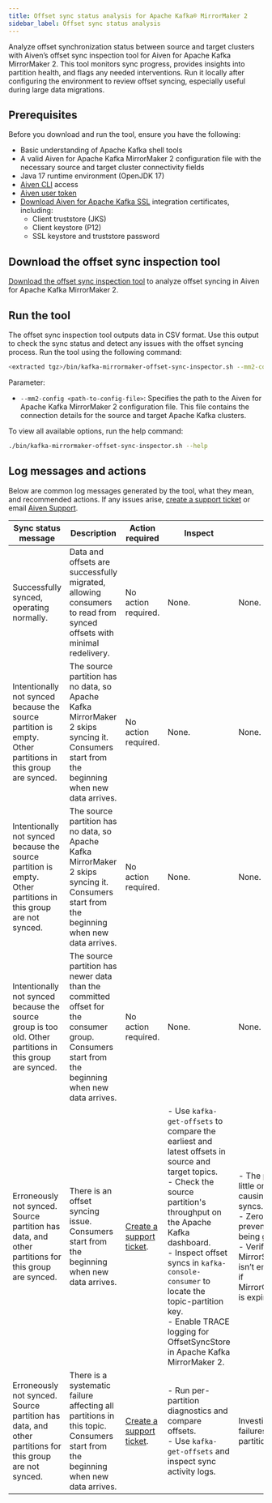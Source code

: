 ```yaml
---
title: Offset sync status analysis for Apache Kafka® MirrorMaker 2
sidebar_label: Offset sync status analysis
---
```


Analyze offset synchronization status between source and target clusters with Aiven’s offset sync inspection tool for Aiven for Apache Kafka MirrorMaker 2.
This tool monitors sync progress, provides insights into partition health, and flags
any needed interventions. Run it locally after configuring the environment to review
offset syncing, especially useful during large data migrations.

## Prerequisites

Before you download and run the tool, ensure you have the following:

- Basic understanding of Apache Kafka shell tools
- A valid Aiven for Apache Kafka MirrorMaker 2 configuration file with the necessary source and
  target cluster connectivity fields
- Java 17 runtime environment (OpenJDK 17)
- [Aiven CLI](/docs/tools/cli) access
- [Aiven user token](/docs/tools/cli/user/user-access-token#avn-user-access-token-create)
- [Download Aiven for Apache Kafka SSL](/docs/products/kafka/howto/keystore-truststore)
  integration certificates, including:
  - Client truststore (JKS)
  - Client keystore (P12)
  - SSL keystore and truststore password

## Download the offset sync inspection tool

[Download the offset sync inspection tool](https://github.com/aiven/kafka/releases/tag/mm2-offset-sync-inspector-0.1)
to analyze offset syncing in Aiven for Apache Kafka MirrorMaker 2.

## Run the tool

The offset sync inspection tool outputs data in CSV format. Use this output to check
the sync status and detect any issues with the offset syncing process.
Run the tool using the following command:

```bash
<extracted tgz>/bin/kafka-mirrormaker-offset-sync-inspector.sh --mm2-config <path-to-config-file>
```

Parameter:

- `--mm2-config <path-to-config-file>`: Specifies the path to the Aiven for Apache Kafka
  MirrorMaker 2 configuration file. This file contains the connection details for the
  source and target Apache Kafka clusters.

To view all available options, run the help command:

```bash
./bin/kafka-mirrormaker-offset-sync-inspector.sh --help
```

## Log messages and actions

Below are common log messages generated by the tool, what they mean, and recommended
actions. If any issues arise, [create a support ticket](/docs/platform/howto/support) or
email [Aiven Support](mailto:support@aiven.io).

| Sync status message | Description | Action required | Inspect | Analyze |
|---------------------|-------------|-----------------|---------|---------|
| Successfully synced, operating normally. | Data and offsets are successfully migrated, allowing consumers to read from synced offsets with minimal redelivery. | No action required. | None. | None. |
| Intentionally not synced because the source partition is empty. Other partitions in this group are synced. | The source partition has no data, so Apache Kafka MirrorMaker 2 skips syncing it. Consumers start from the beginning when new data arrives. | No action required. | None. | None. |
| Intentionally not synced because the source partition is empty. Other partitions in this group are not synced. | The source partition has no data, so Apache Kafka MirrorMaker 2 skips syncing it. Consumers start from the beginning when new data arrives. | No action required. | None. | None. |
| Intentionally not synced because the source group is too old. Other partitions in this group are synced. | The source partition has newer data than the committed offset for the consumer group. Consumers start from the beginning when new data arrives. | No action required. | None. | None. |
| Erroneously not synced. Source partition has data, and other partitions for this group are synced. | There is an offset syncing issue. Consumers start from the beginning when new data arrives. | [Create a support ticket](/docs/platform/howto/support). | - Use `kafka-get-offsets` to compare the earliest and latest offsets in source and target topics.<br /> - Check the source partition's throughput on the Apache Kafka dashboard.<br /> - Inspect offset syncs in `kafka-console-consumer` to locate the topic-partition key.<br /> - Enable TRACE logging for OffsetSyncStore in Apache Kafka MirrorMaker 2. | - The partition has little or no data, causing dropped syncs.<br /> - Zero throughput prevents syncs from being generated.<br /> - Verify if MirrorSourceTask isn’t emitting syncs or if MirrorCheckpointTask is expiring them. |
| Erroneously not synced. Source partition has data, and other partitions for this group are not synced. | There is a systematic failure affecting all partitions in this topic. Consumers start from the beginning when new data arrives. | [Create a support ticket](/docs/platform/howto/support). | - Run per-partition diagnostics and compare offsets.<br /> - Use `kafka-get-offsets` and inspect sync activity logs. | Investigate sync failures across partitions. |
